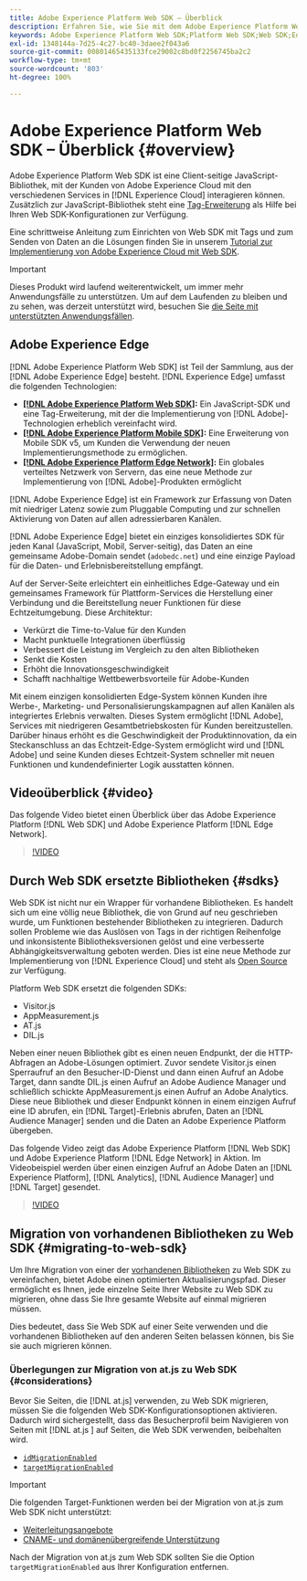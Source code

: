 ```yaml
---
title: Adobe Experience Platform Web SDK – Überblick
description: Erfahren Sie, wie Sie mit dem Adobe Experience Platform Web SDK Platform-Funktionen in Ihre Website integrieren können.
keywords: Adobe Experience Platform Web SDK;Platform Web SDK;Web SDK;Edge;Visitor.js;AppMeasurement.js;AT.js;DIL.js;Web SDK;SDK;Web SDK;Launch;Launch
exl-id: 1348144a-7d25-4c27-bc40-3daee2f043a6
source-git-commit: 00801465435133fce29002c8bd0f2256745ba2c2
workflow-type: tm+mt
source-wordcount: '803'
ht-degree: 100%

---
```


# Adobe Experience Platform Web SDK – Überblick {#overview}

Adobe Experience Platform Web SDK ist eine Client-seitige JavaScript-Bibliothek, mit der Kunden von Adobe Experience Cloud mit den verschiedenen Services in [!DNL Experience Cloud] interagieren können. Zusätzlich zur JavaScript-Bibliothek steht eine [Tag-Erweiterung](./extension/web-sdk-extension-configuration.md) als Hilfe bei Ihren Web SDK-Konfigurationen zur Verfügung.

Eine schrittweise Anleitung zum Einrichten von Web SDK mit Tags und zum Senden von Daten an die Lösungen finden Sie in unserem [Tutorial zur Implementierung von Adobe Experience Cloud mit Web SDK](https://experienceleague.adobe.com/docs/platform-learn/implement-web-sdk/overview.html?lang=de).

>[!IMPORTANT]
>
>Dieses Produkt wird laufend weiterentwickelt, um immer mehr Anwendungsfälle zu unterstützen. Um auf dem Laufenden zu bleiben und zu sehen, was derzeit unterstützt wird, besuchen Sie [die Seite mit unterstützten Anwendungsfällen](https://github.com/orgs/adobe/projects/18/views/1).

## Adobe Experience Edge

[!DNL Adobe Experience Platform Web SDK] ist Teil der Sammlung, aus der [!DNL Adobe Experience Edge] besteht. [!DNL Experience Edge] umfasst die folgenden Technologien:

* **[[!DNL Adobe Experience Platform Web SDK]](#overview):** Ein JavaScript-SDK und eine Tag-Erweiterung, mit der die Implementierung von [!DNL Adobe]-Technologien erheblich vereinfacht wird.
* **[[!DNL Adobe Experience Platform Mobile SDK]](https://aep-sdks.gitbook.io/docs/getting-started/overview):** Eine Erweiterung von Mobile SDK v5, um Kunden die Verwendung der neuen Implementierungsmethode zu ermöglichen.
* **[[!DNL Adobe Experience Platform Edge Network]](../server-api/overview.md):** Ein globales verteiltes Netzwerk von Servern, das eine neue Methode zur Implementierung von [!DNL Adobe]-Produkten ermöglicht

[!DNL Adobe Experience Edge] ist ein Framework zur Erfassung von Daten mit niedriger Latenz sowie zum Pluggable Computing und zur schnellen Aktivierung von Daten auf allen adressierbaren Kanälen.

[!DNL Adobe Experience Edge] bietet ein einziges konsolidiertes SDK für jeden Kanal (JavaScript, Mobil, Server-seitig), das Daten an eine gemeinsame Adobe-Domain sendet (`adobedc.net`) und eine einzige Payload für die Daten- und Erlebnisbereitstellung empfängt.

Auf der Server-Seite erleichtert ein einheitliches Edge-Gateway und ein gemeinsames Framework für Plattform-Services die Herstellung einer Verbindung und die Bereitstellung neuer Funktionen für diese Echtzeitumgebung.  Diese Architektur:

* Verkürzt die Time-to-Value für den Kunden
* Macht punktuelle Integrationen überflüssig
* Verbessert die Leistung im Vergleich zu den alten Bibliotheken
* Senkt die Kosten
* Erhöht die Innovationsgeschwindigkeit
* Schafft nachhaltige Wettbewerbsvorteile für Adobe-Kunden

Mit einem einzigen konsolidierten Edge-System können Kunden ihre Werbe-, Marketing- und Personalisierungskampagnen auf allen Kanälen als integriertes Erlebnis verwalten. Dieses System ermöglicht [!DNL Adobe], Services mit niedrigeren Gesamtbetriebskosten für Kunden bereitzustellen.  Darüber hinaus erhöht es die Geschwindigkeit der Produktinnovation, da ein Steckanschluss an das Echtzeit-Edge-System ermöglicht wird und [!DNL Adobe] und seine Kunden dieses Echtzeit-System schneller mit neuen Funktionen und kundendefinierter Logik ausstatten können.

## Videoüberblick {#video}

Das folgende Video bietet einen Überblick über das Adobe Experience Platform [!DNL Web SDK] und Adobe Experience Platform [!DNL Edge Network].

>[!VIDEO](https://video.tv.adobe.com/v/34141?quality=12&learn=on)

## Durch Web SDK ersetzte Bibliotheken {#sdks}

Web SDK ist nicht nur ein Wrapper für vorhandene Bibliotheken. Es handelt sich um eine völlig neue Bibliothek, die von Grund auf neu geschrieben wurde, um Funktionen bestehender Bibliotheken zu integrieren. Dadurch sollen Probleme wie das Auslösen von Tags in der richtigen Reihenfolge und inkonsistente Bibliotheksversionen gelöst und eine verbesserte Abhängigkeitsverwaltung geboten werden. Dies ist eine neue Methode zur Implementierung von [!DNL Experience Cloud] und steht als [Open Source](https://github.com/adobe/alloy) zur Verfügung.

Platform Web SDK ersetzt die folgenden SDKs:

* Visitor.js
* AppMeasurement.js
* AT.js
* DIL.js

Neben einer neuen Bibliothek gibt es einen neuen Endpunkt, der die HTTP-Abfragen an Adobe-Lösungen optimiert. Zuvor sendete Visitor.js einen Sperraufruf an den Besucher-ID-Dienst und dann einen Aufruf an Adobe Target, dann sandte DIL.js einen Aufruf an Adobe Audience Manager und schließlich schickte AppMeasurement.js einen Aufruf an Adobe Analytics. Diese neue Bibliothek und dieser Endpunkt können in einem einzigen Aufruf eine ID abrufen, ein [!DNL Target]-Erlebnis abrufen, Daten an [!DNL Audience Manager] senden und die Daten an Adobe Experience Platform übergeben.

Das folgende Video zeigt das Adobe Experience Platform [!DNL Web SDK] und Adobe Experience Platform [!DNL Edge Network] in Aktion. Im Videobeispiel werden über einen einzigen Aufruf an Adobe Daten an [!DNL Experience Platform], [!DNL Analytics], [!DNL Audience Manager] und [!DNL Target] gesendet.

>[!VIDEO](https://video.tv.adobe.com/v/34148)

## Migration von vorhandenen Bibliotheken zu Web SDK {#migrating-to-web-sdk}

Um Ihre Migration von einer der [vorhandenen Bibliotheken](#sdks) zu Web SDK zu vereinfachen, bietet Adobe einen optimierten Aktualisierungspfad. Dieser ermöglicht es Ihnen, jede einzelne Seite Ihrer Website zu Web SDK zu migrieren, ohne dass Sie Ihre gesamte Website auf einmal migrieren müssen.

Dies bedeutet, dass Sie Web SDK auf einer Seite verwenden und die vorhandenen Bibliotheken auf den anderen Seiten belassen können, bis Sie sie auch migrieren können.

### Überlegungen zur Migration von at.js zu Web SDK {#considerations}

Bevor Sie Seiten, die [!DNL at.js] verwenden, zu Web SDK migrieren, müssen Sie die folgenden Web SDK-Konfigurationsoptionen aktivieren. Dadurch wird sichergestellt, dass das Besucherprofil beim Navigieren von Seiten mit [!DNL at.js ] auf Seiten, die Web SDK verwenden, beibehalten wird.

* [`idMigrationEnabled`](fundamentals/configuring-the-sdk.md#id-migration-enabled)
* [`targetMigrationEnabled`](fundamentals/configuring-the-sdk.md#targetMigrationEnabled)


>[!IMPORTANT]
>
>Die folgenden Target-Funktionen werden bei der Migration von at.js zum Web SDK nicht unterstützt:
> * [Weiterleitungsangebote](https://experienceleague.adobe.com/docs/target/using/experiences/offers/offer-redirect.html?lang=de)
> * [CNAME- und domänenübergreifende Unterstützung](https://developer.adobe.com/target/implement/client-side/atjs/atjs-cookies/?lang=de)


Nach der Migration von at.js zum Web SDK sollten Sie die Option `targetMigrationEnabled` aus Ihrer Konfiguration entfernen.



